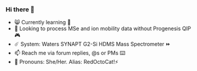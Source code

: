 ### Hi there 👋
- 😸 Currently learning 🌱
- 👀 Looking to process MSe and ion mobility data without Progenesis QIP 🎮
- ☄️ System: Waters SYNAPT G2-Si HDMS Mass Spectrometer ⏩
- 📫 Reach me via forum replies, @s or PMs ⌨️
- 👧 Pronouns: She/Her. Alias: RedOctoCat!⚡

